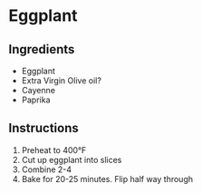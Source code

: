 # Eggplant

## Ingredients
- Eggplant
- Extra Virgin Olive oil?
- Cayenne
- Paprika

## Instructions
1. Preheat to 400°F
2. Cut up eggplant into slices
3. Combine 2-4
4. Bake for 20-25 minutes. Flip half way through